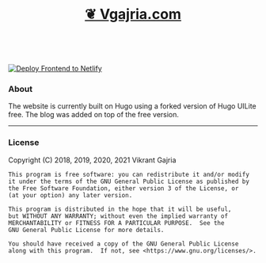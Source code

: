 <br>
<p>
    <h1 align="center"><a href="https://www.vikrantgajria.me">
        ❦ Vgajria.com
    </a></h1>
</p>
<br>
<br>
<br>

[![Deploy Frontend to Netlify][Netlify-deploy-button]][Netlify-deploy-link]

### About

The website is currently built on Hugo using a forked version of Hugo UILite free. The blog was added on top of the free version.

---

### License

Copyright (C) 2018, 2019, 2020, 2021 Vikrant Gajria

    This program is free software: you can redistribute it and/or modify
    it under the terms of the GNU General Public License as published by
    the Free Software Foundation, either version 3 of the License, or
    (at your option) any later version.

    This program is distributed in the hope that it will be useful,
    but WITHOUT ANY WARRANTY; without even the implied warranty of
    MERCHANTABILITY or FITNESS FOR A PARTICULAR PURPOSE.  See the
    GNU General Public License for more details.

    You should have received a copy of the GNU General Public License
    along with this program.  If not, see <https://www.gnu.org/licenses/>.

[Netlify-deploy-link]: https://app.netlify.com/start/deploy?repository=https://github.com/vixrant/personal-website
[Netlify-deploy-button]: https://www.netlify.com/img/deploy/button.svg
